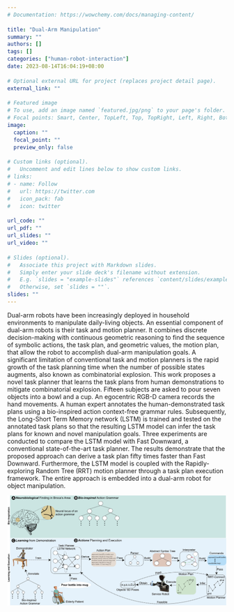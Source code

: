 ```yaml
---
# Documentation: https://wowchemy.com/docs/managing-content/

title: "Dual-Arm Manipulation"
summary: ""
authors: []
tags: []
categories: ["human-robot-interaction"]
date: 2023-08-14T16:04:19+08:00

# Optional external URL for project (replaces project detail page).
external_link: ""

# Featured image
# To use, add an image named `featured.jpg/png` to your page's folder.
# Focal points: Smart, Center, TopLeft, Top, TopRight, Left, Right, BottomLeft, Bottom, BottomRight.
image:
  caption: ""
  focal_point: ""
  preview_only: false

# Custom links (optional).
#   Uncomment and edit lines below to show custom links.
# links:
# - name: Follow
#   url: https://twitter.com
#   icon_pack: fab
#   icon: twitter

url_code: ""
url_pdf: ""
url_slides: ""
url_video: ""

# Slides (optional).
#   Associate this project with Markdown slides.
#   Simply enter your slide deck's filename without extension.
#   E.g. `slides = "example-slides"` references `content/slides/example-slides.md`.
#   Otherwise, set `slides = ""`.
slides: ""
---
```


Dual-arm robots have been increasingly deployed in household environments to manipulate daily-living objects. An essential component of dual-arm robots is their task and motion planner. It combines discrete decision-making with continuous geometric reasoning to find the sequence of symbolic actions, the task plan, and geometric values, the motion plan, that allow the robot to accomplish dual-arm manipulation goals. A significant limitation of conventional task and motion planners is the rapid growth of the task planning time when the number of possible states augments, also known as combinatorial explosion. This work proposes a novel task planner that learns the task plans from human demonstrations to mitigate combinatorial explosion. Fifteen subjects are asked to pour seven objects into a bowl and a cup. An egocentric RGB-D camera records the hand movements. A human expert annotates the human-demonstrated task plans using a bio-inspired action context-free grammar rules. Subsequently, the Long-Short Term Memory network (LSTM) is trained and tested on the annotated task plans so that the resulting LSTM model can infer the task plans for known and novel manipulation goals. Three experiments are conducted to compare the LSTM model with Fast Downward, a conventional state-of-the-art task planner. The results demonstrate that the proposed approach can derive a task plan fifty times faster than Fast Downward. Furthermore, the LSTM model is coupled with the Rapidly-exploring Random Tree (RRT) motion planner through a task plan execution framework. The entire approach is embedded into a dual-arm robot for object manipulation.

![TAMP Overview](TAMP_overview.jpg "" )
